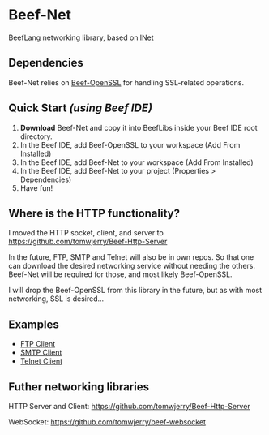 # Beef-Net

BeefLang networking library, based on [lNet](https://github.com/almindor/lnet)

## Dependencies

Beef-Net relies on [Beef-OpenSSL](https://github.com/thibmo/Beef-OpenSSL) for handling SSL-related operations.

## Quick Start *(using Beef IDE)*

1. **Download** Beef-Net and copy it into BeefLibs inside your Beef IDE root directory.
2. In the Beef IDE, add Beef-OpenSSL to your workspace (Add From Installed)
3. In the Beef IDE, add Beef-Net to your workspace (Add From Installed)
4. In the Beef IDE, add Beef-Net to your project (Properties > Dependencies)
5. Have fun!

## Where is the HTTP functionality?

I moved the HTTP socket, client, and server to https://github.com/tomwjerry/Beef-Http-Server

In the future, FTP, SMTP and Telnet will also be in own repos. So that one can download the desired
networking service without needing the others. Beef-Net will be required for those, and most likely Beef-OpenSSL.

I will drop the Beef-OpenSSL from this library in the future, but as with most networking, SSL is desired...

## Examples

- [FTP Client](https://github.com/thibmo/Beef-Net/tree/main/Examples/FtpClient)
- [SMTP Client](https://github.com/thibmo/Beef-Net/tree/main/Examples/SmtpClient)
- [Telnet Client](https://github.com/thibmo/Beef-Net/tree/main/Examples/Telnet)

## Futher networking libraries

HTTP Server and Client: https://github.com/tomwjerry/Beef-Http-Server

WebSocket: https://github.com/tomwjerry/beef-websocket
